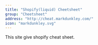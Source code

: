 ```yaml
---
title: "Shopify(liquid) Cheetsheet"
group: "Cheetsheet"
address: "http://cheat.markdunkley.com/"
icon: "markdunkley.svg"
---
```


This site give shopify cheat sheet.
